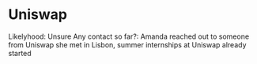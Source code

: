 # Uniswap

Likelyhood: Unsure
Any contact so far?: Amanda reached out to someone from Uniswap she met in Lisbon, summer internships at Uniswap already started